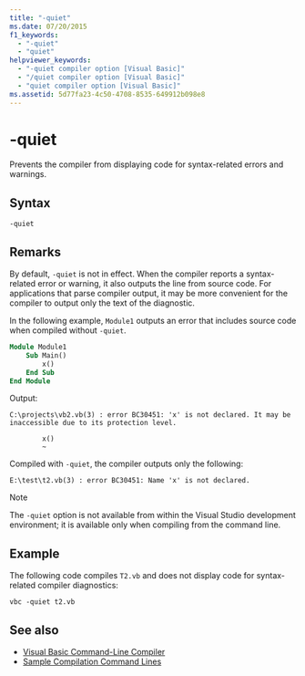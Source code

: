 ```yaml
---
title: "-quiet"
ms.date: 07/20/2015
f1_keywords:
  - "-quiet"
  - "quiet"
helpviewer_keywords:
  - "-quiet compiler option [Visual Basic]"
  - "/quiet compiler option [Visual Basic]"
  - "quiet compiler option [Visual Basic]"
ms.assetid: 5d77fa23-4c50-4708-8535-649912b098e8
---
```

# -quiet

Prevents the compiler from displaying code for syntax-related errors and warnings.

## Syntax

```console
-quiet
```

## Remarks

By default, `-quiet` is not in effect. When the compiler reports a syntax-related error or warning, it also outputs the line from source code. For applications that parse compiler output, it may be more convenient for the compiler to output only the text of the diagnostic.

In the following example, `Module1` outputs an error that includes source code when compiled without `-quiet`.

```vb
Module Module1
    Sub Main()
        x()
    End Sub
End Module
```

Output:

```console
C:\projects\vb2.vb(3) : error BC30451: 'x' is not declared. It may be inaccessible due to its protection level.

        x()
        ~
```

Compiled with `-quiet`, the compiler outputs only the following:

```console
E:\test\t2.vb(3) : error BC30451: Name 'x' is not declared.
```

> [!NOTE]
> The `-quiet` option is not available from within the Visual Studio development environment; it is available only when compiling from the command line.

## Example

The following code compiles `T2.vb` and does not display code for syntax-related compiler diagnostics:

```console
vbc -quiet t2.vb
```

## See also

- [Visual Basic Command-Line Compiler](../../../visual-basic/reference/command-line-compiler/index.md)
- [Sample Compilation Command Lines](../../../visual-basic/reference/command-line-compiler/sample-compilation-command-lines.md)
